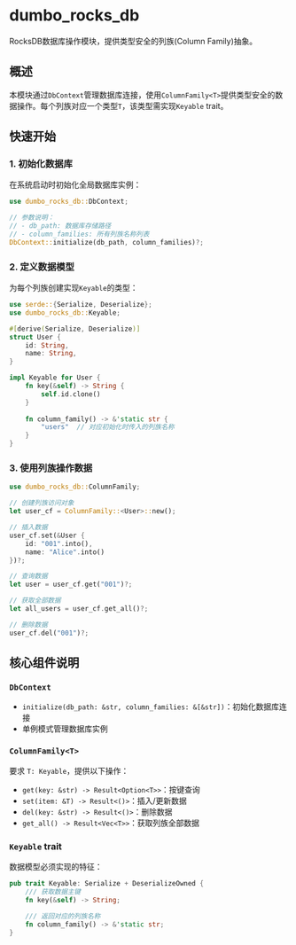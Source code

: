 # dumbo_rocks_db

RocksDB数据库操作模块，提供类型安全的列族(Column Family)抽象。

## 概述
本模块通过`DbContext`管理数据库连接，使用`ColumnFamily<T>`提供类型安全的数据操作。每个列族对应一个类型`T`，该类型需实现`Keyable` trait。

## 快速开始

### 1. 初始化数据库
在系统启动时初始化全局数据库实例：
```rust
use dumbo_rocks_db::DbContext;

// 参数说明：
// - db_path: 数据库存储路径
// - column_families: 所有列族名称列表
DbContext::initialize(db_path, column_families)?;
```

### 2. 定义数据模型
为每个列族创建实现`Keyable`的类型：
```rust
use serde::{Serialize, Deserialize};
use dumbo_rocks_db::Keyable;

#[derive(Serialize, Deserialize)]
struct User {
    id: String,
    name: String,
}

impl Keyable for User {
    fn key(&self) -> String {
        self.id.clone()
    }
    
    fn column_family() -> &'static str {
        "users"  // 对应初始化时传入的列族名称
    }
}
```

### 3. 使用列族操作数据
```rust
use dumbo_rocks_db::ColumnFamily;

// 创建列族访问对象
let user_cf = ColumnFamily::<User>::new();

// 插入数据
user_cf.set(&User {
    id: "001".into(),
    name: "Alice".into()
})?;

// 查询数据
let user = user_cf.get("001")?;

// 获取全部数据
let all_users = user_cf.get_all()?;

// 删除数据
user_cf.del("001")?;
```

## 核心组件说明

### `DbContext`
- `initialize(db_path: &str, column_families: &[&str])`：初始化数据库连接
- 单例模式管理数据库实例

### `ColumnFamily<T>`
要求 `T: Keyable`，提供以下操作：
- `get(key: &str) -> Result<Option<T>>`：按键查询
- `set(item: &T) -> Result<()>`：插入/更新数据
- `del(key: &str) -> Result<()>`：删除数据
- `get_all() -> Result<Vec<T>>`：获取列族全部数据

### `Keyable` trait
数据模型必须实现的特征：
```rust
pub trait Keyable: Serialize + DeserializeOwned {
    /// 获取数据主键
    fn key(&self) -> String;
    
    /// 返回对应的列族名称
    fn column_family() -> &'static str;
}
```

